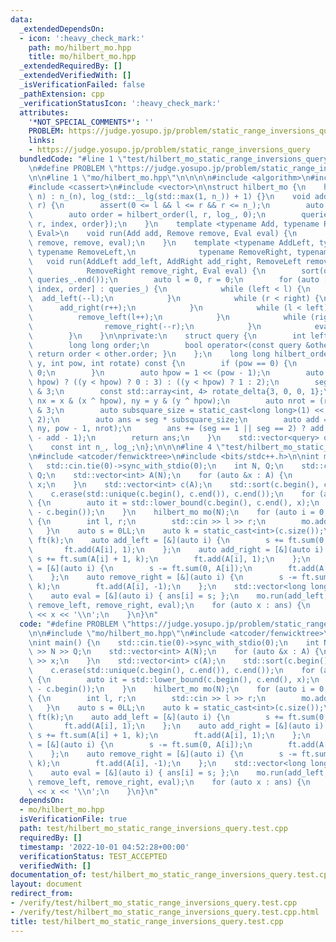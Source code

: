 ```yaml
---
data:
  _extendedDependsOn:
  - icon: ':heavy_check_mark:'
    path: mo/hilbert_mo.hpp
    title: mo/hilbert_mo.hpp
  _extendedRequiredBy: []
  _extendedVerifiedWith: []
  _isVerificationFailed: false
  _pathExtension: cpp
  _verificationStatusIcon: ':heavy_check_mark:'
  attributes:
    '*NOT_SPECIAL_COMMENTS*': ''
    PROBLEM: https://judge.yosupo.jp/problem/static_range_inversions_query
    links:
    - https://judge.yosupo.jp/problem/static_range_inversions_query
  bundledCode: "#line 1 \"test/hilbert_mo_static_range_inversions_query.test.cpp\"\
    \n#define PROBLEM \"https://judge.yosupo.jp/problem/static_range_inversions_query\"\
    \n\n#line 1 \"mo/hilbert_mo.hpp\"\n\n\n\n#include <algorithm>\n#include <array>\n\
    #include <cassert>\n#include <vector>\n\nstruct hilbert_mo {\n    hilbert_mo(int\
    \ n) : n_(n), log_(std::__lg(std::max(1, n_)) + 1) {}\n    void add(int l, int\
    \ r) {\n        assert(0 <= l && l <= r && r <= n_);\n        auto index = static_cast<int>(queries_.size());\n\
    \        auto order = hilbert_order(l, r, log_, 0);\n        queries_.push_back({l,\
    \ r, index, order});\n    }\n    template <typename Add, typename Remove, typename\
    \ Eval>\n    void run(Add add, Remove remove, Eval eval) {\n        run(add, add,\
    \ remove, remove, eval);\n    }\n    template <typename AddLeft, typename AddRight,\
    \ typename RemoveLeft,\n              typename RemoveRight, typename Eval>\n \
    \   void run(AddLeft add_left, AddRight add_right, RemoveLeft remove_left,\n \
    \            RemoveRight remove_right, Eval eval) {\n        sort(queries_.begin(),\
    \ queries_.end());\n        auto l = 0, r = 0;\n        for (auto [left, right,\
    \ index, order] : queries_) {\n            while (left < l) {\n              \
    \  add_left(--l);\n            }\n            while (r < right) {\n          \
    \      add_right(r++);\n            }\n            while (l < left) {\n      \
    \          remove_left(l++);\n            }\n            while (right < r) {\n\
    \                remove_right(--r);\n            }\n            eval(index);\n\
    \        }\n    }\n\nprivate:\n    struct query {\n        int left, right, index;\n\
    \        long long order;\n        bool operator<(const query &other) const {\
    \ return order < other.order; }\n    };\n    long long hilbert_order(int x, int\
    \ y, int pow, int rotate) const {\n        if (pow == 0) {\n            return\
    \ 0;\n        }\n        auto hpow = 1 << (pow - 1);\n        auto seg = (x <\
    \ hpow) ? ((y < hpow) ? 0 : 3) : ((y < hpow) ? 1 : 2);\n        seg = (seg + rotate)\
    \ & 3;\n        const std::array<int, 4> rotate_delta{3, 0, 0, 1};\n        auto\
    \ nx = x & (x ^ hpow), ny = y & (y ^ hpow);\n        auto nrot = (rotate + rotate_delta[seg])\
    \ & 3;\n        auto subsquare_size = static_cast<long long>(1) << (2 * pow -\
    \ 2);\n        auto ans = seg * subsquare_size;\n        auto add = hilbert_order(nx,\
    \ ny, pow - 1, nrot);\n        ans += (seg == 1 || seg == 2) ? add : (subsquare_size\
    \ - add - 1);\n        return ans;\n    }\n    std::vector<query> queries_;\n\
    \    const int n_, log_;\n};\n\n\n#line 4 \"test/hilbert_mo_static_range_inversions_query.test.cpp\"\
    \n#include <atcoder/fenwicktree>\n#include <bits/stdc++.h>\n\nint main() {\n \
    \   std::cin.tie(0)->sync_with_stdio(0);\n    int N, Q;\n    std::cin >> N >>\
    \ Q;\n    std::vector<int> A(N);\n    for (auto &x : A) {\n        std::cin >>\
    \ x;\n    }\n    std::vector<int> c(A);\n    std::sort(c.begin(), c.end());\n\
    \    c.erase(std::unique(c.begin(), c.end()), c.end());\n    for (auto &x : A)\
    \ {\n        auto it = std::lower_bound(c.begin(), c.end(), x);\n        x = static_cast<int>(it\
    \ - c.begin());\n    }\n    hilbert_mo mo(N);\n    for (auto i = 0; i < Q; ++i)\
    \ {\n        int l, r;\n        std::cin >> l >> r;\n        mo.add(l, r);\n \
    \   }\n    auto s = 0LL;\n    auto k = static_cast<int>(c.size());\n    atcoder::fenwick_tree<int>\
    \ ft(k);\n    auto add_left = [&](auto i) {\n        s += ft.sum(0, A[i]);\n \
    \       ft.add(A[i], 1);\n    };\n    auto add_right = [&](auto i) {\n       \
    \ s += ft.sum(A[i] + 1, k);\n        ft.add(A[i], 1);\n    };\n    auto remove_left\
    \ = [&](auto i) {\n        s -= ft.sum(0, A[i]);\n        ft.add(A[i], -1);\n\
    \    };\n    auto remove_right = [&](auto i) {\n        s -= ft.sum(A[i] + 1,\
    \ k);\n        ft.add(A[i], -1);\n    };\n    std::vector<long long> ans(Q);\n\
    \    auto eval = [&](auto i) { ans[i] = s; };\n    mo.run(add_left, add_right,\
    \ remove_left, remove_right, eval);\n    for (auto x : ans) {\n        std::cout\
    \ << x << '\\n';\n    }\n}\n"
  code: "#define PROBLEM \"https://judge.yosupo.jp/problem/static_range_inversions_query\"\
    \n\n#include \"mo/hilbert_mo.hpp\"\n#include <atcoder/fenwicktree>\n#include <bits/stdc++.h>\n\
    \nint main() {\n    std::cin.tie(0)->sync_with_stdio(0);\n    int N, Q;\n    std::cin\
    \ >> N >> Q;\n    std::vector<int> A(N);\n    for (auto &x : A) {\n        std::cin\
    \ >> x;\n    }\n    std::vector<int> c(A);\n    std::sort(c.begin(), c.end());\n\
    \    c.erase(std::unique(c.begin(), c.end()), c.end());\n    for (auto &x : A)\
    \ {\n        auto it = std::lower_bound(c.begin(), c.end(), x);\n        x = static_cast<int>(it\
    \ - c.begin());\n    }\n    hilbert_mo mo(N);\n    for (auto i = 0; i < Q; ++i)\
    \ {\n        int l, r;\n        std::cin >> l >> r;\n        mo.add(l, r);\n \
    \   }\n    auto s = 0LL;\n    auto k = static_cast<int>(c.size());\n    atcoder::fenwick_tree<int>\
    \ ft(k);\n    auto add_left = [&](auto i) {\n        s += ft.sum(0, A[i]);\n \
    \       ft.add(A[i], 1);\n    };\n    auto add_right = [&](auto i) {\n       \
    \ s += ft.sum(A[i] + 1, k);\n        ft.add(A[i], 1);\n    };\n    auto remove_left\
    \ = [&](auto i) {\n        s -= ft.sum(0, A[i]);\n        ft.add(A[i], -1);\n\
    \    };\n    auto remove_right = [&](auto i) {\n        s -= ft.sum(A[i] + 1,\
    \ k);\n        ft.add(A[i], -1);\n    };\n    std::vector<long long> ans(Q);\n\
    \    auto eval = [&](auto i) { ans[i] = s; };\n    mo.run(add_left, add_right,\
    \ remove_left, remove_right, eval);\n    for (auto x : ans) {\n        std::cout\
    \ << x << '\\n';\n    }\n}\n"
  dependsOn:
  - mo/hilbert_mo.hpp
  isVerificationFile: true
  path: test/hilbert_mo_static_range_inversions_query.test.cpp
  requiredBy: []
  timestamp: '2022-10-01 04:52:28+00:00'
  verificationStatus: TEST_ACCEPTED
  verifiedWith: []
documentation_of: test/hilbert_mo_static_range_inversions_query.test.cpp
layout: document
redirect_from:
- /verify/test/hilbert_mo_static_range_inversions_query.test.cpp
- /verify/test/hilbert_mo_static_range_inversions_query.test.cpp.html
title: test/hilbert_mo_static_range_inversions_query.test.cpp
---
```

